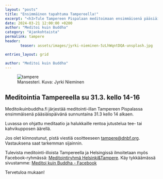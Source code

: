 ```yaml
---
layout: "posts"
title: "Ensimmäinen tapahtuma Tampereella!"
excerpt: "<h3>Tule Tampereen Pispalaan meditoimaan ensimmäisenä pääsiäispäivänä.</h3>"
date: 2024-03-21 12:00:00 +0200
author: "Meditoi kuin Buddha"
category: "Ajankohtaista"
permalink: tampere
header: 
       teaser: assets/images/jyrki-nieminen-5zLhWqntDQA-unsplash.jpg

entries_layout: grid

author: "Meditoi kuin Buddha"
---
```


<figure>
<img src="assets/images/jyrki-nieminen-5zLhWqntDQA-unsplash.jpg" alt="tampere">
<figcaption> Mansesteri. Kuva: Jyrki Nieminen</figcaption>
</figure>

<h2>Meditointia Tampereella su 31.3. kello 14-16</h2>

Meditoikuinbuddha.fi järjestää meditointi-illan Tampereen Pispalassa ensimmäisenä pääsiäispäivänä sunnuntaina 31.3 kello 14 alkaen.

Luvassa on ohjattu meditaatio ja halukkaille rentoa jutustelua tee- tai kahvikupposen äärellä.

Jos olet kiinnostunut, pistä viestiä osoitteeseen tampere@dnbf.org. Vastauksena saat tarkemman sijainnin.

Tulevista meditointi-illoista Tampereella ja Helsingissä ilmoitetaan myös Facebook-ryhmässä: <a href="https://www.facebook.com/groups/416251517754820">Meditointiryhmä Helsinki&Tampere</a>.
Käy tykkäämässä sivustamme: <a href="https://www.facebook.com/profile.php?id=61555870603768">Meditoi kuin Buddha - Facebook</a>

Tervetuloa mukaan!
